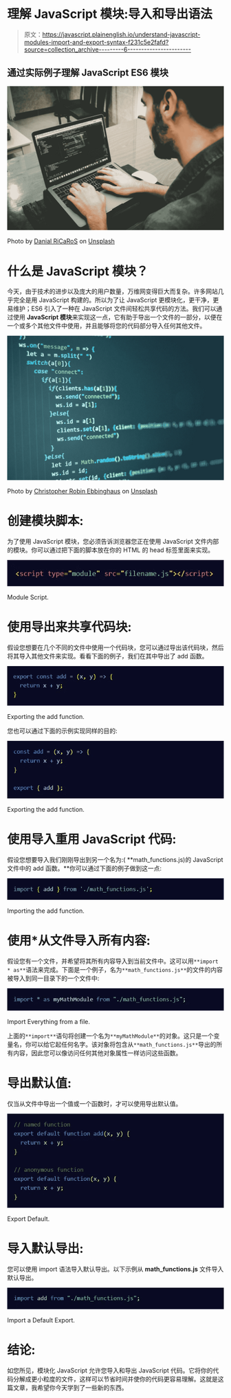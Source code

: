 # 理解 JavaScript 模块:导入和导出语法

> 原文：<https://javascript.plainenglish.io/understand-javascript-modules-import-and-export-syntax-f231c5e2fafd?source=collection_archive---------6----------------------->

## 通过实际例子理解 JavaScript ES6 模块

![](img/1cc8e30cf5a38e32c33ebca50dc48fa0.png)

Photo by [Danial RiCaRoS](https://unsplash.com/@ricaros?utm_source=medium&utm_medium=referral) on [Unsplash](https://unsplash.com?utm_source=medium&utm_medium=referral)

# 什么是 JavaScript 模块？

今天，由于技术的进步以及庞大的用户数量，万维网变得巨大而复杂。许多网站几乎完全是用 JavaScript 构建的。所以为了让 JavaScript 更模块化，更干净，更易维护；ES6 引入了一种在 JavaScript 文件间轻松共享代码的方法。我们可以通过使用 **JavaScript 模块**来实现这一点，它有助于导出一个文件的一部分，以便在一个或多个其他文件中使用，并且能够将您的代码部分导入任何其他文件。

![](img/384a1e4da42980b95267a2268d852a89.png)

Photo by [Christopher Robin Ebbinghaus](https://unsplash.com/@cebbbinghaus?utm_source=medium&utm_medium=referral) on [Unsplash](https://unsplash.com?utm_source=medium&utm_medium=referral)

# 创建模块脚本:

为了使用 JavaScript 模块，您必须告诉浏览器您正在使用 JavaScript 文件内部的模块。你可以通过把下面的脚本放在你的 HTML 的 head 标签里面来实现。

![](img/e61d27f19d81343df7f79f000c267e4d.png)

Module Script.

# 使用导出来共享代码块:

假设您想要在几个不同的文件中使用一个代码块，您可以通过导出该代码块，然后将其导入其他文件来实现。看看下面的例子，我们在其中导出了 add 函数。

![](img/d0a90f4e80c2bb11debadbd214e4ba2e.png)

Exporting the add function.

您也可以通过下面的示例实现同样的目的:

![](img/931c95e0c4b2d3dddd22f894f10f53cb.png)

Exporting the add function.

# 使用导入重用 JavaScript 代码:

假设您想要导入我们刚刚导出到另一个名为:( **math_functions.js)的 JavaScript 文件中的 add 函数。**你可以通过下面的例子做到这一点:

![](img/6cf87315896b5beda9b0999b7ad3bf3b.png)

Importing the add function.

# 使用*从文件导入所有内容:

假设您有一个文件，并希望将其所有内容导入到当前文件中。这可以用`**import * as**`语法来完成。下面是一个例子，名为`**math_functions.js**`的文件的内容被导入到同一目录下的一个文件中:

![](img/e62cf66aefd269009487631e1211e879.png)

Import Everything from a file.

上面的`**import**`语句将创建一个名为`**myMathModule**`的对象。这只是一个变量名，你可以给它起任何名字。该对象将包含从`**math_functions.js**`导出的所有内容，因此您可以像访问任何其他对象属性一样访问这些函数。

# 导出默认值:

仅当从文件中导出一个值或一个函数时，才可以使用导出默认值。

![](img/83e459bfd974b20370dbebdad584eca0.png)

Export Default.

# 导入默认导出:

您可以使用 import 语法导入默认导出。以下示例从 **math_functions.js** 文件导入默认导出。

![](img/aeed2fb9bfecf55fe52b98544373e126.png)

Import a Default Export.

# 结论:

如您所见，模块化 JavaScript 允许您导入和导出 JavaScript 代码。它将你的代码分解成更小粒度的文件，这样可以节省时间并使你的代码更容易理解。这就是这篇文章，我希望你今天学到了一些新的东西。